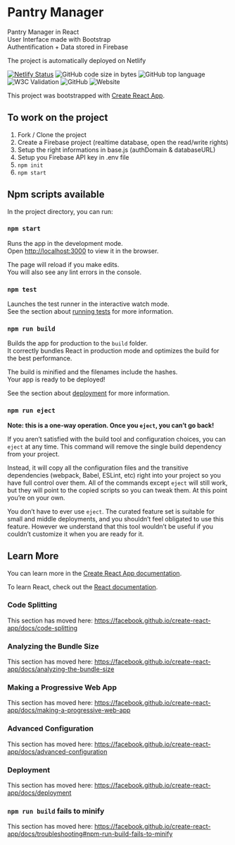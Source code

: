 # Pantry Manager

Pantry Manager in React  
User Interface made with Bootstrap  
Authentification + Data stored in Firebase

The project is automatically deployed on Netlify

[![Netlify Status](https://api.netlify.com/api/v1/badges/7ede6b3b-c954-42d0-a2d2-8985d7c2e060/deploy-status)](https://monplacard.netlify.app)
![GitHub code size in bytes](https://img.shields.io/github/languages/code-size/romain-koenig/pantry-manager)
![GitHub top language](https://img.shields.io/github/languages/top/romain-koenig/pantry-manager)
![W3C Validation](https://img.shields.io/w3c-validation/default?targetUrl=https%3A%2F%2Fmonplacard.netlify.app%2F)
![GitHub](https://img.shields.io/github/license/romain-koenig/pantry-manager)
![Website](https://img.shields.io/website?url=https%3A%2F%2Fmonplacard.netlify.app%2F)

This project was bootstrapped with [Create React App](https://github.com/facebook/create-react-app).

## To work on the project

1. Fork / Clone the project
2. Create a Firebase project  (realtime database, open the read/write rights)
3. Setup the right informations in base.js (authDomain & databaseURL)
4. Setup you Firebase API key in .env file
5. `npm init`
6. `npm start`

## Npm scripts available

In the project directory, you can run:

### `npm start`

Runs the app in the development mode.  
Open [http://localhost:3000](http://localhost:3000) to view it in the browser.

The page will reload if you make edits.  
You will also see any lint errors in the console.

### `npm test`

Launches the test runner in the interactive watch mode.  
See the section about [running tests](https://facebook.github.io/create-react-app/docs/running-tests) for more information.

### `npm run build`

Builds the app for production to the `build` folder.  
It correctly bundles React in production mode and optimizes the build for the best performance.

The build is minified and the filenames include the hashes.  
Your app is ready to be deployed!

See the section about [deployment](https://facebook.github.io/create-react-app/docs/deployment) for more information.

### `npm run eject`

**Note: this is a one-way operation. Once you `eject`, you can’t go back!**

If you aren’t satisfied with the build tool and configuration choices, you can `eject` at any time. This command will remove the single build dependency from your project.

Instead, it will copy all the configuration files and the transitive dependencies (webpack, Babel, ESLint, etc) right into your project so you have full control over them. All of the commands except `eject` will still work, but they will point to the copied scripts so you can tweak them. At this point you’re on your own.

You don’t have to ever use `eject`. The curated feature set is suitable for small and middle deployments, and you shouldn’t feel obligated to use this feature. However we understand that this tool wouldn’t be useful if you couldn’t customize it when you are ready for it.

## Learn More

You can learn more in the [Create React App documentation](https://facebook.github.io/create-react-app/docs/getting-started).

To learn React, check out the [React documentation](https://reactjs.org/).

### Code Splitting

This section has moved here: <https://facebook.github.io/create-react-app/docs/code-splitting>

### Analyzing the Bundle Size

This section has moved here: <https://facebook.github.io/create-react-app/docs/analyzing-the-bundle-size>

### Making a Progressive Web App

This section has moved here: <https://facebook.github.io/create-react-app/docs/making-a-progressive-web-app>

### Advanced Configuration

This section has moved here: <https://facebook.github.io/create-react-app/docs/advanced-configuration>

### Deployment

This section has moved here: <https://facebook.github.io/create-react-app/docs/deployment>

### `npm run build` fails to minify

This section has moved here: <https://facebook.github.io/create-react-app/docs/troubleshooting#npm-run-build-fails-to-minify>

